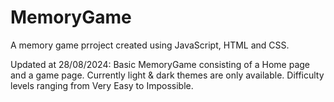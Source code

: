 # MemoryGame
A memory game prroject created using JavaScript, HTML and CSS.

Updated at 28/08/2024:
Basic MemoryGame consisting of a Home page and a game page. Currently light & dark themes are only available. Difficulty levels ranging from Very Easy to Impossible.
